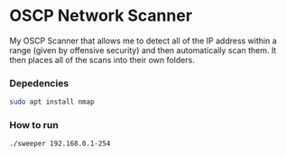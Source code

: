 # OSCP Network Scanner

My OSCP Scanner that allows me to detect all of the IP address within a range (given by offensive security) and then automatically scan them. It then places all of the scans into their own folders.

### Depedencies
```bash
sudo apt install nmap
```

### How to run
```bash
./sweeper 192.168.0.1-254
```
